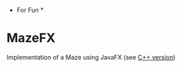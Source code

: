 * For Fun *

# MazeFX
Implementation of a Maze using JavaFX (see [C++ version](https://github.com/vitorOta/Maze))
